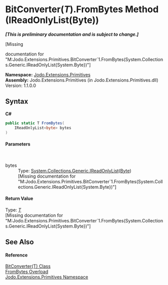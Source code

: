 # BitConverter(*T*).FromBytes Method (IReadOnlyList(Byte))
 _**\[This is preliminary documentation and is subject to change.\]**_

\[Missing <summary> documentation for "M:Jodo.Extensions.Primitives.BitConverter`1.FromBytes(System.Collections.Generic.IReadOnlyList{System.Byte})"\]

**Namespace:**&nbsp;<a href="N_Jodo_Extensions_Primitives">Jodo.Extensions.Primitives</a><br />**Assembly:**&nbsp;Jodo.Extensions.Primitives (in Jodo.Extensions.Primitives.dll) Version: 1.1.0.0

## Syntax

**C#**<br />
``` C#
public static T FromBytes(
	IReadOnlyList<byte> bytes
)
```


#### Parameters
&nbsp;<dl><dt>bytes</dt><dd>Type: <a href="https://docs.microsoft.com/dotnet/api/system.collections.generic.ireadonlylist-1" target="_blank" rel="noopener noreferrer">System.Collections.Generic.IReadOnlyList</a>(<a href="https://docs.microsoft.com/dotnet/api/system.byte" target="_blank" rel="noopener noreferrer">Byte</a>)<br />\[Missing <param name="bytes"/> documentation for "M:Jodo.Extensions.Primitives.BitConverter`1.FromBytes(System.Collections.Generic.IReadOnlyList{System.Byte})"\]</dd></dl>

#### Return Value
Type: <a href="T_Jodo_Extensions_Primitives_BitConverter_1">*T*</a><br />\[Missing <returns> documentation for "M:Jodo.Extensions.Primitives.BitConverter`1.FromBytes(System.Collections.Generic.IReadOnlyList{System.Byte})"\]

## See Also


#### Reference
<a href="T_Jodo_Extensions_Primitives_BitConverter_1">BitConverter(T) Class</a><br /><a href="Overload_Jodo_Extensions_Primitives_BitConverter_1_FromBytes">FromBytes Overload</a><br /><a href="N_Jodo_Extensions_Primitives">Jodo.Extensions.Primitives Namespace</a><br />